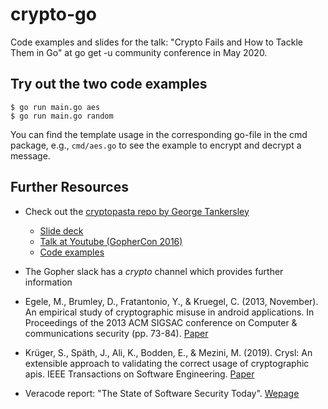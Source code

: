 # crypto-go

Code examples and slides for the talk: "Crypto Fails and How to Tackle Them in Go" at go get -u community conference in May 2020.

## Try out the two code examples

```
$ go run main.go aes 
$ go run main.go random
```

You can find the template usage in the corresponding go-file in the cmd package, e.g., `cmd/aes.go` to see the example to encrypt and decrypt a message.

## Further Resources

- Check out the [cryptopasta repo by George Tankersley](https://github.com/gtank/cryptopasta)
  - [Slide deck](https://speakerdeck.com/gtank/crypto-for-go-developers)
  - [Talk at Youtube (GopherCon 2016)](https://www.youtube.com/watch?v=2r_KMzXB74w)
  - [Code examples](https://github.com/gtank/cryptopasta)
- The Gopher slack has a *crypto* channel which provides further information

- Egele, M., Brumley, D., Fratantonio, Y., & Kruegel, C. (2013, November). An empirical study of cryptographic misuse in android applications. In Proceedings of the 2013 ACM SIGSAC conference on Computer & communications security (pp. 73-84).
[Paper](https://dl.acm.org/doi/pdf/10.1145/2508859.2516693)
- Krüger, S., Späth, J., Ali, K., Bodden, E., & Mezini, M. (2019). Crysl: An extensible approach to validating the correct usage of cryptographic apis. IEEE Transactions on Software Engineering.
[Paper](https://ieeexplore.ieee.org/document/8880510)
- Veracode report: "The State of Software Security Today". [Wepage](https://www.veracode.com/state-of-software-security-report)
